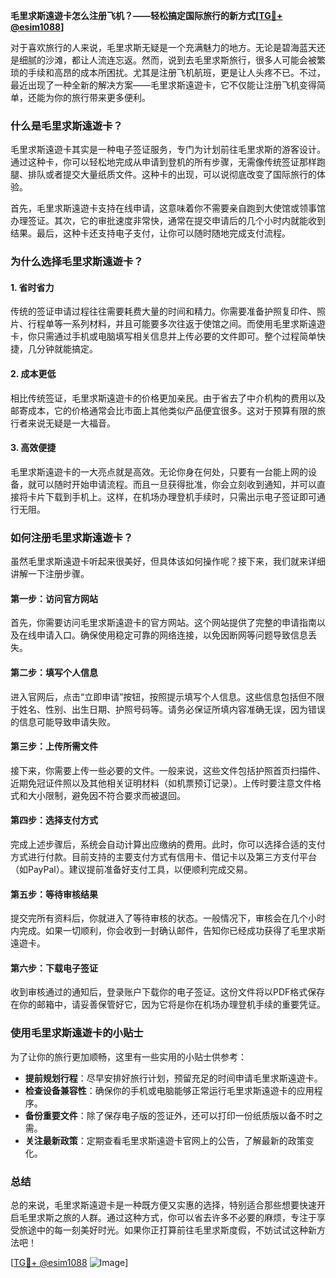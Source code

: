 **毛里求斯遠遊卡怎么注册飞机？——轻松搞定国际旅行的新方式[[TG💪+ @esim1088](https://t.me/s/esim1088)]**

对于喜欢旅行的人来说，毛里求斯无疑是一个充满魅力的地方。无论是碧海蓝天还是细腻的沙滩，都让人流连忘返。然而，说到去毛里求斯旅行，很多人可能会被繁琐的手续和高昂的成本所困扰。尤其是注册飞机航班，更是让人头疼不已。不过，最近出现了一种全新的解决方案——毛里求斯遠遊卡，它不仅能让注册飞机变得简单，还能为你的旅行带来更多便利。

### **什么是毛里求斯遠遊卡？**

毛里求斯遠遊卡其实是一种电子签证服务，专门为计划前往毛里求斯的游客设计。通过这种卡，你可以轻松地完成从申请到登机的所有步骤，无需像传统签证那样跑腿、排队或者提交大量纸质文件。这种卡的出现，可以说彻底改变了国际旅行的体验。

首先，毛里求斯遠遊卡支持在线申请，这意味着你不需要亲自跑到大使馆或领事馆办理签证。其次，它的审批速度非常快，通常在提交申请后的几个小时内就能收到结果。最后，这种卡还支持电子支付，让你可以随时随地完成支付流程。

### **为什么选择毛里求斯遠遊卡？**

#### **1. 省时省力**
传统的签证申请过程往往需要耗费大量的时间和精力。你需要准备护照复印件、照片、行程单等一系列材料，并且可能要多次往返于使馆之间。而使用毛里求斯遠遊卡，你只需通过手机或电脑填写相关信息并上传必要的文件即可。整个过程简单快捷，几分钟就能搞定。

#### **2. 成本更低**
相比传统签证，毛里求斯遠遊卡的价格更加亲民。由于省去了中介机构的费用以及邮寄成本，它的价格通常会比市面上其他类似产品便宜很多。这对于预算有限的旅行者来说无疑是一大福音。

#### **3. 高效便捷**
毛里求斯遠遊卡的一大亮点就是高效。无论你身在何处，只要有一台能上网的设备，就可以随时开始申请流程。而且一旦获得批准，你会立刻收到通知，并可以直接将卡片下载到手机上。这样，在机场办理登机手续时，只需出示电子签证即可通行无阻。

### **如何注册毛里求斯遠遊卡？**

虽然毛里求斯遠遊卡听起来很美好，但具体该如何操作呢？接下来，我们就来详细讲解一下注册步骤。

#### **第一步：访问官方网站**
首先，你需要访问毛里求斯遠遊卡的官方网站。这个网站提供了完整的申请指南以及在线申请入口。确保使用稳定可靠的网络连接，以免因断网等问题导致信息丢失。

#### **第二步：填写个人信息**
进入官网后，点击“立即申请”按钮，按照提示填写个人信息。这些信息包括但不限于姓名、性别、出生日期、护照号码等。请务必保证所填内容准确无误，因为错误的信息可能导致申请失败。

#### **第三步：上传所需文件**
接下来，你需要上传一些必要的文件。一般来说，这些文件包括护照首页扫描件、近期免冠证件照以及其他相关证明材料（如机票预订记录）。上传时要注意文件格式和大小限制，避免因不符合要求而被退回。

#### **第四步：选择支付方式**
完成上述步骤后，系统会自动计算出应缴纳的费用。此时，你可以选择合适的支付方式进行付款。目前支持的主要支付方式有信用卡、借记卡以及第三方支付平台（如PayPal）。建议提前准备好支付工具，以便顺利完成交易。

#### **第五步：等待审核结果**
提交完所有资料后，你就进入了等待审核的状态。一般情况下，审核会在几个小时内完成。如果一切顺利，你会收到一封确认邮件，告知你已经成功获得了毛里求斯遠遊卡。

#### **第六步：下载电子签证**
收到审核通过的通知后，登录账户下载你的电子签证。这份文件将以PDF格式保存在你的邮箱中，请妥善保管好它，因为它将是你在机场办理登机手续的重要凭证。

### **使用毛里求斯遠遊卡的小贴士**

为了让你的旅行更加顺畅，这里有一些实用的小贴士供参考：

- **提前规划行程**：尽早安排好旅行计划，预留充足的时间申请毛里求斯遠遊卡。
- **检查设备兼容性**：确保你的手机或电脑能够正常运行毛里求斯遠遊卡的应用程序。
- **备份重要文件**：除了保存电子版的签证外，还可以打印一份纸质版以备不时之需。
- **关注最新政策**：定期查看毛里求斯遠遊卡官网上的公告，了解最新的政策变化。

### **总结**

总的来说，毛里求斯遠遊卡是一种既方便又实惠的选择，特别适合那些想要快速开启毛里求斯之旅的人群。通过这种方式，你可以省去许多不必要的麻烦，专注于享受旅途中的每一刻美好时光。如果你正打算前往毛里求斯度假，不妨试试这种新方法吧！

[[TG💪+ @esim1088](https://t.me/s/esim1088) ![Image](https://i.postimg.cc/4NQfJmqS/Snipaste-2025-05-13-00-14-12.png)]